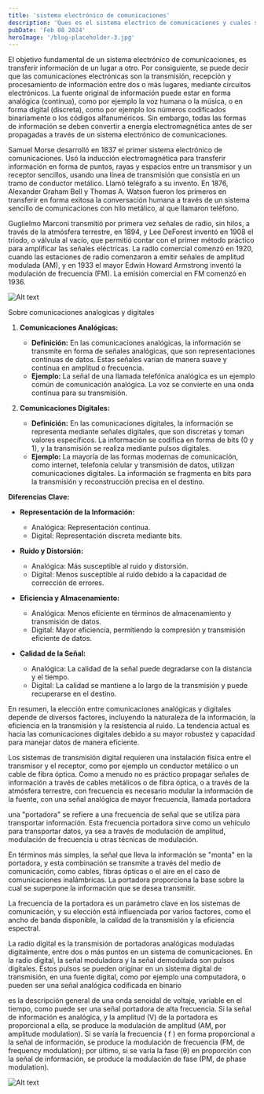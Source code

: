 ```yaml
---
title: 'sistema electrónico de comunicaciones'
description: 'Ques es el sistema electrico de comunicaciones y cuales son sus objetivos'
pubDate: 'Feb 08 2024'
heroImage: '/blog-placeholder-3.jpg'
---
```


El objetivo fundamental de un sistema electrónico de comunicaciones, es transferir información de un lugar a otro. Por consiguiente, se puede decir que las comunicaciones electrónicas son la transmisión, recepción y procesamiento de información entre dos o más lugares, mediante circuitos electrónicos. La fuente original de información puede estar en forma analógica (continua), como por ejemplo la voz humana o la música, o en forma digital (discreta), como por ejemplo los números codificados binariamente o los códigos alfanuméricos. Sin embargo, todas las formas de información se deben convertir a energía electromagnética antes de ser propagadas a través de un sistema electrónico de comunicaciones.

Samuel Morse desarrolló en 1837 el primer sistema electrónico de comunicaciones.
Usó la inducción electromagnética para transferir información en forma de puntos, rayas y espacios entre un transmisor y un receptor sencillos, usando una línea de transmisión que consistía en un tramo de conductor metálico. Llamó telégrafo a su invento. En 1876, Alexander Graham Bell y Thomas A. Watson fueron los primeros en transferir en forma exitosa la conversación humana a través de un sistema sencillo de comunicaciones con hilo metálico, al que llamaron teléfono.

Guglielmo Marconi transmitió por primera vez señales de radio, sin hilos, a través de la
atmósfera terrestre, en 1894, y Lee DeForest inventó en 1908 el triodo, o válvula al vacío, que permitió contar con el primer método práctico para amplificar las señales eléctricas. La radio comercial comenzó en 1920, cuando las estaciones de radio comenzaron a emitir señales de amplitud modulada (AM), y en 1933 el mayor Edwin Howard Armstrong inventó la modulación de frecuencia (FM). La emisión comercial en FM comenzó en 1936.

![Alt text](https://i.imgur.com/2req029.png)

Sobre comunicaciones analogicas y digitales

1. **Comunicaciones Analógicas:**
   - **Definición:** En las comunicaciones analógicas, la información se transmite en forma de señales analógicas, que son representaciones continuas de datos. Estas señales varían de manera suave y continua en amplitud o frecuencia.
   - **Ejemplo:** La señal de una llamada telefónica analógica es un ejemplo común de comunicación analógica. La voz se convierte en una onda continua para su transmisión.

2. **Comunicaciones Digitales:**
   - **Definición:** En las comunicaciones digitales, la información se representa mediante señales digitales, que son discretas y toman valores específicos. La información se codifica en forma de bits (0 y 1), y la transmisión se realiza mediante pulsos digitales.
   - **Ejemplo:** La mayoría de las formas modernas de comunicación, como internet, telefonía celular y transmisión de datos, utilizan comunicaciones digitales. La información se fragmenta en bits para la transmisión y reconstrucción precisa en el destino.

**Diferencias Clave:**

- **Representación de la Información:**
  - Analógica: Representación continua.
  - Digital: Representación discreta mediante bits.

- **Ruido y Distorsión:**
  - Analógica: Más susceptible al ruido y distorsión.
  - Digital: Menos susceptible al ruido debido a la capacidad de corrección de errores.

- **Eficiencia y Almacenamiento:**
  - Analógica: Menos eficiente en términos de almacenamiento y transmisión de datos.
  - Digital: Mayor eficiencia, permitiendo la compresión y transmisión eficiente de datos.

- **Calidad de la Señal:**
  - Analógica: La calidad de la señal puede degradarse con la distancia y el tiempo.
  - Digital: La calidad se mantiene a lo largo de la transmisión y puede recuperarse en el destino.

En resumen, la elección entre comunicaciones analógicas y digitales depende de diversos factores, incluyendo la naturaleza de la información, la eficiencia en la transmisión y la resistencia al ruido. La tendencia actual es hacia las comunicaciones digitales debido a su mayor robustez y capacidad para manejar datos de manera eficiente.

Los sistemas de transmisión digital requieren una instalación física entre el transmisor y el receptor, como por ejemplo un conductor metálico o un cable de fibra óptica.
Como a menudo no es práctico propagar señales de información a través de cables metálicos o de fibra óptica, o a través de la atmósfera terrestre, con frecuencia es necesario modular la información de la fuente, con una señal analógica de mayor frecuencia, llamada portadora


una "portadora" se refiere a una frecuencia de señal que se utiliza para transportar información. Esta frecuencia portadora sirve como un vehículo para transportar datos, ya sea a través de modulación de amplitud, modulación de frecuencia u otras técnicas de modulación.

En términos más simples, la señal que lleva la información se "monta" en la portadora, y esta combinación se transmite a través del medio de comunicación, como cables, fibras ópticas o el aire en el caso de comunicaciones inalámbricas. La portadora proporciona la base sobre la cual se superpone la información que se desea transmitir.

La frecuencia de la portadora es un parámetro clave en los sistemas de comunicación, y su elección está influenciada por varios factores, como el ancho de banda disponible, la calidad de la transmisión y la eficiencia espectral.


La radio digital es la transmisión de portadoras analógicas moduladas digitalmente, entre
dos o más puntos en un sistema de comunicaciones. En la radio digital, la señal moduladora y la señal demodulada son pulsos digitales. Estos pulsos se pueden originar en un sistema digital de transmisión, en una fuente digital, como por ejemplo una computadora, o pueden ser una señal analógica codificada en binario

es la descripción general de una onda senoidal de voltaje, variable en el
tiempo, como puede ser una señal portadora de alta frecuencia. Si la señal de información es analógica, y la amplitud (V) de la portadora es proporcional a ella, se produce la modulación de amplitud (AM, por amplitude modulation). Si se varía la frecuencia ( f ) en forma proporcional a la señal de información, se produce la modulación de frecuencia (FM, de frequency modulation); por último, si se varía la fase (θ) en proporción con la señal de información, se produce la modulación de fase (PM, de phase modulation).

![Alt text](https://i.imgur.com/pXnP8Ol.png)
